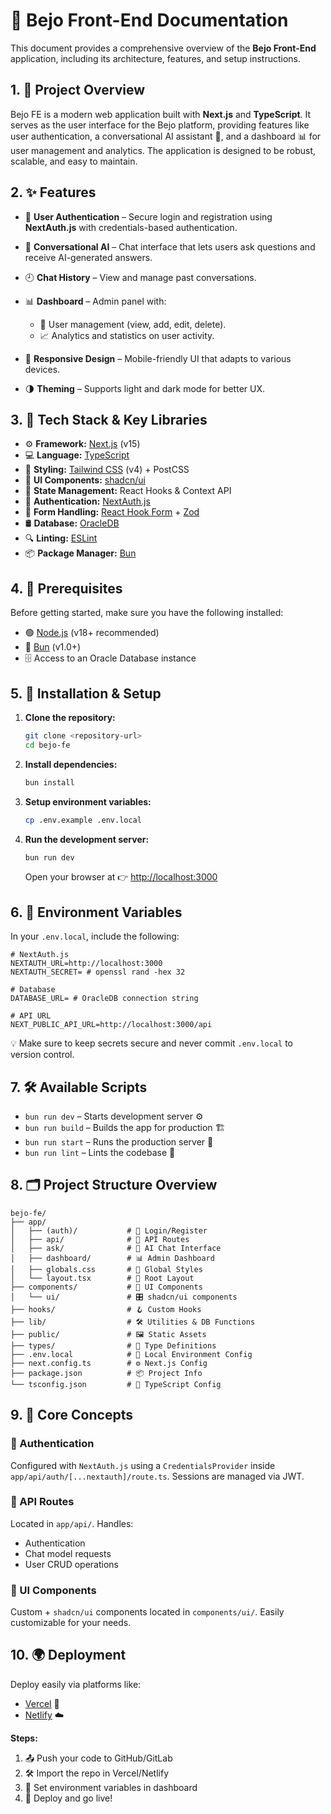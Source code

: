 # 🌱 Bejo Front-End Documentation

This document provides a comprehensive overview of the **Bejo Front-End** application, including its architecture, features, and setup instructions.

## 1. 📘 Project Overview

Bejo FE is a modern web application built with **Next.js** and **TypeScript**. It serves as the user interface for the Bejo platform, providing features like user authentication, a conversational AI assistant 🤖, and a dashboard 📊 for user management and analytics. The application is designed to be robust, scalable, and easy to maintain.

## 2. ✨ Features

* 🔐 **User Authentication** – Secure login and registration using **NextAuth.js** with credentials-based authentication.
* 💬 **Conversational AI** – Chat interface that lets users ask questions and receive AI-generated answers.
* 🕘 **Chat History** – View and manage past conversations.
* 📊 **Dashboard** – Admin panel with:

  * 👤 User management (view, add, edit, delete).
  * 📈 Analytics and statistics on user activity.
* 📱 **Responsive Design** – Mobile-friendly UI that adapts to various devices.
* 🌗 **Theming** – Supports light and dark mode for better UX.

## 3. 🧰 Tech Stack & Key Libraries

* ⚙️ **Framework:** [Next.js](https://nextjs.org/) (v15)
* 💻 **Language:** [TypeScript](https://www.typescriptlang.org/)
* 🎨 **Styling:** [Tailwind CSS](https://tailwindcss.com/) (v4) + PostCSS
* 🧩 **UI Components:** [shadcn/ui](https://ui.shadcn.com/)
* 🧠 **State Management:** React Hooks & Context API
* 🔐 **Authentication:** [NextAuth.js](https://next-auth.js.org/)
* 📝 **Form Handling:** [React Hook Form](https://react-hook-form.com/) + [Zod](https://zod.dev/)
* 🛢️ **Database:** [OracleDB](https://www.oracle.com/database/technologies/oracledb-drivers-nodejs.html)
* 🔍 **Linting:** [ESLint](https://eslint.org/)
* 📦 **Package Manager:** [Bun](https://bun.sh/)

## 4. 🧱 Prerequisites

Before getting started, make sure you have the following installed:

* 🟢 [Node.js](https://nodejs.org/en/) (v18+ recommended)
* 🍞 [Bun](https://bun.sh/) (v1.0+)
* 🗄️ Access to an Oracle Database instance

## 5. 🚀 Installation & Setup

1. **Clone the repository:**

   ```bash
   git clone <repository-url>
   cd bejo-fe
   ```

2. **Install dependencies:**

   ```bash
   bun install
   ```

3. **Setup environment variables:**

   ```bash
   cp .env.example .env.local
   ```

4. **Run the development server:**

   ```bash
   bun run dev
   ```

   Open your browser at 👉 [http://localhost:3000](http://localhost:3000)

## 6. 🔧 Environment Variables

In your `.env.local`, include the following:

```
# NextAuth.js
NEXTAUTH_URL=http://localhost:3000
NEXTAUTH_SECRET= # openssl rand -hex 32

# Database
DATABASE_URL= # OracleDB connection string

# API URL
NEXT_PUBLIC_API_URL=http://localhost:3000/api
```

💡 Make sure to keep secrets secure and never commit `.env.local` to version control.

## 7. 🛠️ Available Scripts

* `bun run dev` – Starts development server ⚙️
* `bun run build` – Builds the app for production 🏗️
* `bun run start` – Runs the production server 🚢
* `bun run lint` – Lints the codebase 🧹

## 8. 🗂️ Project Structure Overview

```
bejo-fe/
├── app/
│   ├── (auth)/           # 🔐 Login/Register
│   ├── api/              # 🔌 API Routes
│   ├── ask/              # 🤖 AI Chat Interface
│   ├── dashboard/        # 📊 Admin Dashboard
│   ├── globals.css       # 🎨 Global Styles
│   └── layout.tsx        # 📐 Root Layout
├── components/           # 🧩 UI Components
│   └── ui/               # 🎛️ shadcn/ui components
├── hooks/                # 🪝 Custom Hooks
├── lib/                  # 🛠️ Utilities & DB Functions
├── public/               # 🖼️ Static Assets
├── types/                # 🧾 Type Definitions
├── .env.local            # 🔐 Local Environment Config
├── next.config.ts        # ⚙️ Next.js Config
├── package.json          # 📦 Project Info
└── tsconfig.json         # 🧠 TypeScript Config
```

## 9. 🧠 Core Concepts

### 🔐 Authentication

Configured with `NextAuth.js` using a `CredentialsProvider` inside `app/api/auth/[...nextauth]/route.ts`. Sessions are managed via JWT.

### 🔌 API Routes

Located in `app/api/`. Handles:

* Authentication
* Chat model requests
* User CRUD operations

### 🧩 UI Components

Custom + `shadcn/ui` components located in `components/ui/`. Easily customizable for your needs.

## 10. 🌍 Deployment

Deploy easily via platforms like:

* [Vercel](https://vercel.com/) 🚀
* [Netlify](https://www.netlify.com/) ☁️

**Steps:**

1. 📤 Push your code to GitHub/GitLab
2. 🛠️ Import the repo in Vercel/Netlify
3. 🔐 Set environment variables in dashboard
4. 🚀 Deploy and go live!